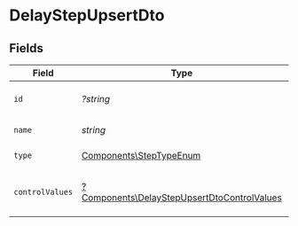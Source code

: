 # DelayStepUpsertDto


## Fields

| Field                                                                                                     | Type                                                                                                      | Required                                                                                                  | Description                                                                                               |
| --------------------------------------------------------------------------------------------------------- | --------------------------------------------------------------------------------------------------------- | --------------------------------------------------------------------------------------------------------- | --------------------------------------------------------------------------------------------------------- |
| `id`                                                                                                      | *?string*                                                                                                 | :heavy_minus_sign:                                                                                        | Unique identifier of the step                                                                             |
| `name`                                                                                                    | *string*                                                                                                  | :heavy_check_mark:                                                                                        | Name of the step                                                                                          |
| `type`                                                                                                    | [Components\StepTypeEnum](../../Models/Components/StepTypeEnum.md)                                        | :heavy_check_mark:                                                                                        | Type of the step                                                                                          |
| `controlValues`                                                                                           | [?Components\DelayStepUpsertDtoControlValues](../../Models/Components/DelayStepUpsertDtoControlValues.md) | :heavy_minus_sign:                                                                                        | Control values for the Delay step                                                                         |